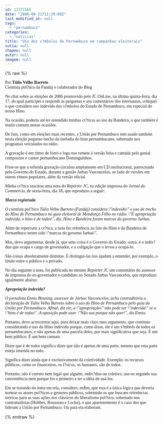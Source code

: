 ```yaml
---
id: 12371566
date: "2006-08-21T11:29:00Z"
last_modified_at: null
tags:
  - "pernambuco"
categories:
  - "noticias"
title: "Uso dos s?mbolos de Pernambuco em campanhas eleitorais"
sutia: null
chapeu: null
autor: null
imagem: null
---
```

{% raw %}
<p><FONT face=\"Courier New\"></p>
<p><P><FONT face=Verdana>Por <STRONG>Túlio Velho Barreto</STRONG><BR>Cientista pol?tico da Fundaj e colaborador do Blog</FONT></P></p>
<p><P><FONT face=Verdana>No chat sobre as eleições de 2006 promovido pelo JC OnLine, na última quinta-feira, dia 17, do qual participei e respondi às perguntas e aos comentários dos internautas, critiquei o que considero uso indevido dos s?mbolos do Estado de Pernambuco, em especial do nosso Hino. </FONT></P></p>
<p><P><FONT face=Verdana>Na ocasião, poderia até ter estendido minhas cr?ticas ao uso da Bandeira, o que também é muito comum nestas ocasiões.</FONT></P></p>
<p><P><FONT face=Verdana></FONT></P></p>
<p><P><FONT face=Verdana>De fato, como em eleições mais recentes, a União por Pernambuco tem usado também nesta eleição pequeno trecho da melodia do hino pernambucano, sobretudo nos programas veiculados no rádio. </FONT></P></p>
<p><P><FONT face=Verdana>A gravação é em ritmo de forró e logo nos remete à versão feita e cantada pelo genial compositor e cantor pernambucano Dominguinhos.</FONT></P></FONT></p>
<p><P><FONT face=Verdana>Frise-se que a referida gravação circulou amplamente em CD institucional, patrocinado pelo Governo do Estado, durante a gestão Jarbas Vasconcelos, ao lado de versões em outros ritmos populares, além da versão oficial. </FONT></P></p>
<p><P><FONT face=Verdana></FONT></P></p>
<p><P><FONT face=Verdana>Minha cr?tica suscitou uma nota do <EM>Repórter JC</EM>, na edição impressa do <EM>Jornal do Commercio</EM>, de sexta-feira, dia 18, que reproduzo a seguir:</FONT></P></p>
<p><P><FONT face=Verdana></FONT></P></p>
<p><P><FONT face=Verdana><EM><STRONG>Marca registrada</STRONG></EM></FONT></P></p>
<p><P><FONT face=Verdana><EM>O cientista pol?tico Túlio Velho Barreto (Fundaj) considera \"indevido\" o uso de trecho do Hino de Pernambuco no guia eleitoral de Mendonça Filho no rádio. \"É apropriação indevida, o hino é de todos\", diz. Hino e Bandeira foram marcas do governo Jarbas.</EM></FONT></P></p>
<p><P><FONT face=Verdana><EM></EM></FONT></P></p>
<p><P><FONT face=Verdana>Além de repercutir a cr?tica, a nota fez referência ao fato do Hino e da Bandeira de Pernambuco terem sido \"marcas do governo Jarbas\". </FONT></P></p>
<p><P><FONT face=Verdana>Mas, devo argumentar, desde já, que uma coisa é o Governo do Estado; outra, é o indiv?duo que ocupa o cargo de governador, e a coligação que o levou a ocupá-lo. </FONT></P></p>
<p><P><FONT face=Verdana>São coisas absolutamente distintas. E distingui-las nos ajudam a entender, por exemplo, o limite entre o público e o privado. </FONT></P></p>
<p><P><FONT face=Verdana></FONT></P></p>
<p><P><FONT face=Verdana>No dia seguinte à nota, foi publicada no mesmo <EM>Repórter JC</EM> um comentário do assessor de imprensa do ex-governador e candidato ao Senado Jarbas Vasconcelos, que reproduzo igualmente abaixo:</FONT></P></p>
<p><P><FONT face=Verdana></FONT></P></p>
<p><P><FONT face=Verdana><EM><STRONG>Apropriação indevida?</STRONG></EM></FONT></P></p>
<p><P><FONT face=Verdana><EM></EM></FONT></P></p>
<p><P><FONT face=Verdana><EM>O jornalista Ennio Benning, assessor de Jarbas Vasconcelos, acha contraditória a declaração de Túlio Velho Barreto sobre o uso do Hino de Pernambuco pelo guia da União por Pernambuco. Afinal, diz ele, a \"apropriação\" não pode ser \"indevida\" se o \"hino é de todos\". A oposição pode usar. \"Não usa porque não quer\", diz Ennio.</EM></FONT></P></p>
<p><P><FONT face=Verdana></FONT></P></p>
<p><P><FONT face=Verdana>Portanto, devo acrescentar aqui, para deixar mais claro meu argumento, que continuo considerando o uso do Hino indevido porque, como disse, ele é um s?mbolo de todos os pernambucanos, e não apenas de uma parcela deles, por mais significativa que seja. É um bem público. É um bem comum. </FONT></P></p>
<p><P><FONT face=Verdana></FONT></P></p>
<p><P><FONT face=Verdana>Dizer que é de todos significa dizer que não é apenas de uma parte, mesmo que esta parte esteja inserida no todo. </FONT></P></p>
<p><P><FONT face=Verdana>Significa dizer ainda que é exclusivamente da coletividade. Exemplo: os recursos públicos, como os financeiros, os f?sicos, os humanos, são de todos. </FONT></P></p>
<p><P><FONT face=Verdana>Portanto, não é correto nem legal que alguém, indiv?duo ou coletivo, use-os segundo sua conveniência nem porque foi o primeiro a ter a idéia de usá-los. </FONT></P></p>
<p><P><FONT face=Verdana></FONT></P><FONT face=Verdana></p>
<p><P>Em se tratando do tema em tela, considero, enfim, que esta é a única lógica que deveria nortear os atores pol?ticos e gestores públicos, sobretudo os que buscam referências teóricas para as suas ações nos clássicos do liberalismo pol?tico, sobretudo nos contratualistas (Hobbes, Rousseau e Locke), o que aparentemente é o caso dos que lideram a União por Pernambuco. Ou para ela elaboram.</P></FONT> </p>
{% endraw %}